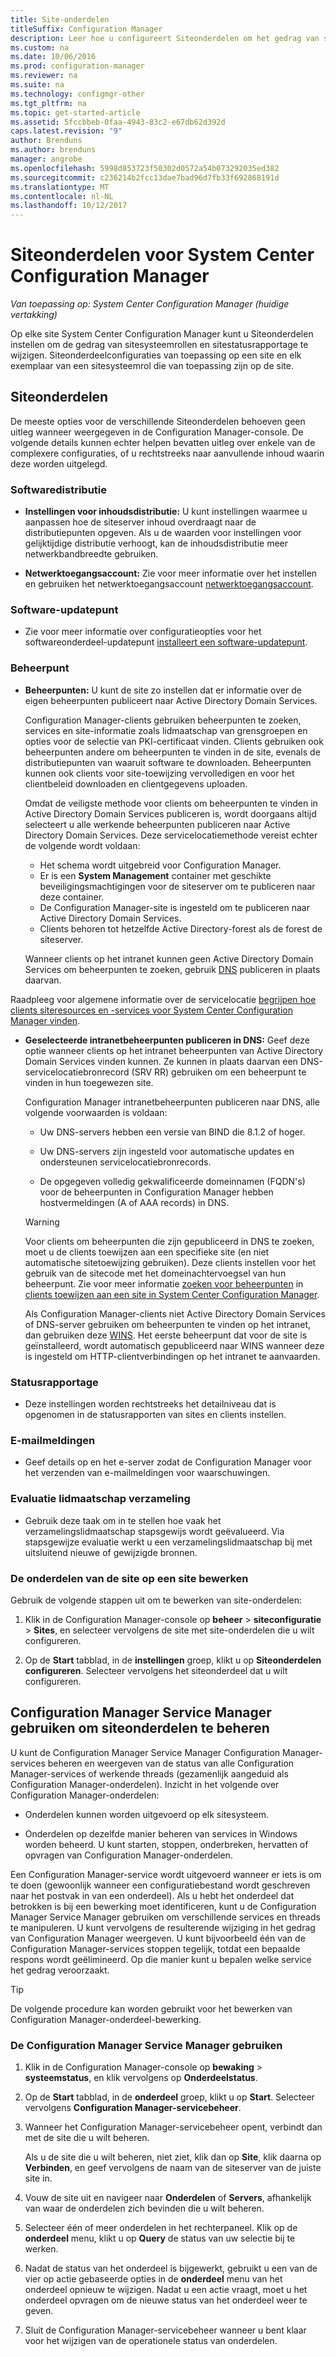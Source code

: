 ```yaml
---
title: Site-onderdelen
titleSuffix: Configuration Manager
description: Leer hoe u configureert Siteonderdelen om het gedrag van sitesysteemrollen en sitestatusrapportage te wijzigen.
ms.custom: na
ms.date: 10/06/2016
ms.prod: configuration-manager
ms.reviewer: na
ms.suite: na
ms.technology: configmgr-other
ms.tgt_pltfrm: na
ms.topic: get-started-article
ms.assetid: 5fccbbeb-0faa-4943-83c2-e67db62d392d
caps.latest.revision: "9"
author: Brenduns
ms.author: brenduns
manager: angrobe
ms.openlocfilehash: 5998d853723f50302d0572a54b073292035ed382
ms.sourcegitcommit: c236214b2fcc13dae7bad96d7fb33f692868191d
ms.translationtype: MT
ms.contentlocale: nl-NL
ms.lasthandoff: 10/12/2017
---
```

# <a name="site-components-for-system-center-configuration-manager"></a>Siteonderdelen voor System Center Configuration Manager

*Van toepassing op: System Center Configuration Manager (huidige vertakking)*

Op elke site System Center Configuration Manager kunt u Siteonderdelen instellen om de gedrag van sitesysteemrollen en sitestatusrapportage te wijzigen. Siteonderdeelconfiguraties van toepassing op een site en elk exemplaar van een sitesysteemrol die van toepassing zijn op de site.  

## <a name="about-site-components"></a>Siteonderdelen  
 De meeste opties voor de verschillende Siteonderdelen behoeven geen uitleg wanneer weergegeven in de Configuration Manager-console. De volgende details kunnen echter helpen bevatten uitleg over enkele van de complexere configuraties, of u rechtstreeks naar aanvullende inhoud waarin deze worden uitgelegd.  

### <a name="software-distribution"></a>Softwaredistributie  

-   **Instellingen voor inhoudsdistributie:**  U kunt instellingen waarmee u aanpassen hoe de siteserver inhoud overdraagt naar de distributiepunten opgeven. Als u de waarden voor instellingen voor gelijktijdige distributie verhoogt, kan de inhoudsdistributie meer netwerkbandbreedte gebruiken.  

-   **Netwerktoegangsaccount:**  Zie voor meer informatie over het instellen en gebruiken het netwerktoegangsaccount [netwerktoegangsaccount](../../../../core/plan-design/hierarchy/manage-accounts-to-access-content.md#bkmk_NAA).  

### <a name="software-update-point"></a>Software-updatepunt  

-   Zie voor meer informatie over configuratieopties voor het softwareonderdeel-updatepunt [installeert een software-updatepunt](../../../../sum/get-started/install-a-software-update-point.md).  

### <a name="management-point"></a>Beheerpunt  

-   **Beheerpunten:** U kunt de site zo instellen dat er informatie over de eigen beheerpunten publiceert naar Active Directory Domain Services.  

     Configuration Manager-clients gebruiken beheerpunten te zoeken, services en site-informatie zoals lidmaatschap van grensgroepen en opties voor de selectie van PKI-certificaat vinden. Clients gebruiken ook beheerpunten andere om beheerpunten te vinden in de site, evenals de distributiepunten van waaruit software te downloaden. Beheerpunten kunnen ook clients voor site-toewijzing vervolledigen en voor het clientbeleid downloaden en clientgegevens uploaden.  

     Omdat de veiligste methode voor clients om beheerpunten te vinden in Active Directory Domain Services publiceren is, wordt doorgaans altijd selecteert u alle werkende beheerpunten publiceren naar Active Directory Domain Services. Deze servicelocatiemethode vereist echter de volgende wordt voldaan:

     - Het schema wordt uitgebreid voor Configuration Manager.
     - Er is een **System Management** container met geschikte beveiligingsmachtigingen voor de siteserver om te publiceren naar deze container.
     - De Configuration Manager-site is ingesteld om te publiceren naar Active Directory Domain Services.
     - Clients behoren tot hetzelfde Active Directory-forest als de forest de siteserver.  

     Wanneer clients op het intranet kunnen geen Active Directory Domain Services om beheerpunten te zoeken, gebruik [DNS](../../../../core/plan-design/hierarchy/understand-how-clients-find-site-resources-and-services.md#bkmk_dns) publiceren in plaats daarvan.  

 Raadpleeg voor algemene informatie over de servicelocatie [begrijpen hoe clients siteresources en -services voor System Center Configuration Manager vinden](../../../../core/plan-design/hierarchy/understand-how-clients-find-site-resources-and-services.md).  

-   **Geselecteerde intranetbeheerpunten publiceren in DNS:** Geef deze optie wanneer clients op het intranet beheerpunten van Active Directory Domain Services vinden kunnen. Ze kunnen in plaats daarvan een DNS-servicelocatiebronrecord (SRV RR) gebruiken om een beheerpunt te vinden in hun toegewezen site.  

    Configuration Manager intranetbeheerpunten publiceren naar DNS, alle volgende voorwaarden is voldaan:  

    -   Uw DNS-servers hebben een versie van BIND die 8.1.2 of hoger.  

    -   Uw DNS-servers zijn ingesteld voor automatische updates en ondersteunen servicelocatiebronrecords.  

    -   De opgegeven volledig gekwalificeerde domeinnamen (FQDN's) voor de beheerpunten in Configuration Manager hebben hostvermeldingen (A of AAA records) in DNS.  

    > [!WARNING]  
    >  Voor clients om beheerpunten die zijn gepubliceerd in DNS te zoeken, moet u de clients toewijzen aan een specifieke site (en niet automatische sitetoewijzing gebruiken). Deze clients instellen voor het gebruik van de sitecode met het domeinachtervoegsel van hun beheerpunt. Zie voor meer informatie [zoeken voor beheerpunten](/sccm/core/clients/deploy/assign-clients-to-a-site#locating-management-points) in [clients toewijzen aan een site in System Center Configuration Manager](/sccm/core/clients/deploy/assign-clients-to-a-site).  

     Als Configuration Manager-clients niet Active Directory Domain Services of DNS-server gebruiken om beheerpunten te vinden op het intranet, dan gebruiken deze [WINS](../../../../core/plan-design/hierarchy/understand-how-clients-find-site-resources-and-services.md#bkmk_wins). Het eerste beheerpunt dat voor de site is geïnstalleerd, wordt automatisch gepubliceerd naar WINS wanneer deze is ingesteld om HTTP-clientverbindingen op het intranet te aanvaarden.  

### <a name="status-reporting"></a>Statusrapportage  

-   Deze instellingen worden rechtstreeks het detailniveau dat is opgenomen in de statusrapporten van sites en clients instellen.  

### <a name="email-notification"></a>E-mailmeldingen  

-   Geef details op en het e-server zodat de Configuration Manager voor het verzenden van e-mailmeldingen voor waarschuwingen.  

### <a name="collection-membership-evaluation"></a>Evaluatie lidmaatschap verzameling  

-   Gebruik deze taak om in te stellen hoe vaak het verzamelingslidmaatschap stapsgewijs wordt geëvalueerd. Via stapsgewijze evaluatie werkt u een verzamelingslidmaatschap bij met uitsluitend nieuwe of gewijzigde bronnen.  

### <a name="edit-the-site-components-at-a-site"></a>De onderdelen van de site op een site bewerken  

Gebruik de volgende stappen uit om te bewerken van site-onderdelen:

1.  Klik in de Configuration Manager-console op **beheer** > **siteconfiguratie** > **Sites**, en selecteer vervolgens de site met site-onderdelen die u wilt configureren.  

2.  Op de **Start** tabblad, in de **instellingen** groep, klikt u op **Siteonderdelen configureren**. Selecteer vervolgens het siteonderdeel dat u wilt configureren.  

##  <a name="BKMK_ServiceMgr"></a> Configuration Manager Service Manager gebruiken om siteonderdelen te beheren  
U kunt de Configuration Manager Service Manager Configuration Manager-services beheren en weergeven van de status van alle Configuration Manager-services of werkende threads (gezamenlijk aangeduid als Configuration Manager-onderdelen). Inzicht in het volgende over Configuration Manager-onderdelen:  

-   Onderdelen kunnen worden uitgevoerd op elk sitesysteem.  

-   Onderdelen op dezelfde manier beheren van services in Windows worden beheerd. U kunt starten, stoppen, onderbreken, hervatten of opvragen van Configuration Manager-onderdelen.  

Een Configuration Manager-service wordt uitgevoerd wanneer er iets is om te doen (gewoonlijk wanneer een configuratiebestand wordt geschreven naar het postvak in van een onderdeel). Als u hebt het onderdeel dat betrokken is bij een bewerking moet identificeren, kunt u de Configuration Manager Service Manager gebruiken om verschillende services en threads te manipuleren. U kunt vervolgens de resulterende wijziging in het gedrag van Configuration Manager weergeven. U kunt bijvoorbeeld één van de Configuration Manager-services stoppen tegelijk, totdat een bepaalde respons wordt geëlimineerd. Op die manier kunt u bepalen welke service het gedrag veroorzaakt.  

> [!TIP]  
>  De volgende procedure kan worden gebruikt voor het bewerken van Configuration Manager-onderdeel-bewerking.  

### <a name="use-the-configuration-manager-service-manager"></a>De Configuration Manager Service Manager gebruiken  

1.  Klik in de Configuration Manager-console op **bewaking** >  **systeemstatus**, en klik vervolgens op **Onderdeelstatus**.  

2.  Op de **Start** tabblad, in de **onderdeel** groep, klikt u op **Start**. Selecteer vervolgens **Configuration Manager-servicebeheer**.  

3.  Wanneer het Configuration Manager-servicebeheer opent, verbindt dan met de site die u wilt beheren.  

     Als u de site die u wilt beheren, niet ziet, klik dan op **Site**, klik daarna op **Verbinden**, en geef vervolgens de naam van de siteserver van de juiste site in.  

4.  Vouw de site uit en navigeer naar **Onderdelen** of **Servers**, afhankelijk van waar de onderdelen zich bevinden die u wilt beheren.  

5.  Selecteer één of meer onderdelen in het rechterpaneel. Klik op de **onderdeel** menu, klikt u op **Query** de status van uw selectie bij te werken.  

6.  Nadat de status van het onderdeel is bijgewerkt, gebruikt u een van de vier op actie gebaseerde opties in de **onderdeel** menu van het onderdeel opnieuw te wijzigen. Nadat u een actie vraagt, moet u het onderdeel opvragen om de nieuwe status van het onderdeel weer te geven.  

7.  Sluit de Configuration Manager-servicebeheer wanneer u bent klaar voor het wijzigen van de operationele status van onderdelen.  
